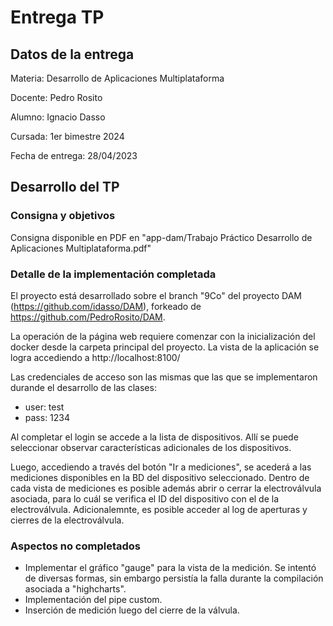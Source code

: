 # Entrega TP

## Datos de la entrega

Materia: Desarrollo de Aplicaciones Multiplataforma

Docente: Pedro Rosito

Alumno: Ignacio Dasso

Cursada: 1er bimestre 2024

Fecha de entrega: 28/04/2023

## Desarrollo del TP

### Consigna y objetivos

Consigna disponible en PDF en "app-dam/Trabajo Práctico Desarrollo de Aplicaciones Multiplataforma.pdf"

### Detalle de la implementación completada

El proyecto está desarrollado sobre el branch "9Co" del proyecto DAM (https://github.com/idasso/DAM), forkeado de https://github.com/PedroRosito/DAM.

La operación de la página web requiere comenzar con la inicialización del docker desde la carpeta principal del proyecto. La vista de la aplicación se logra accediendo a http://localhost:8100/

Las credenciales de acceso son las mismas que las que se implementaron durande el desarrollo de las clases: 
- user: test
- pass: 1234

Al completar el login se accede a la lista de dispositivos. Allí se puede seleccionar observar características adicionales de los dispositivos.

Luego, accediendo a través del botón "Ir a mediciones", se acederá a las mediciones disponibles en la BD del dispositivo seleccionado. Dentro de cada vista de mediciones es posible además abrir o cerrar la electroválvula asociada, para lo cuál se verifica el ID del dispositivo con el de la electroválvula. Adicionalemnte, es posible acceder al log de aperturas y cierres de la electroválvula.


### Aspectos no completados

- Implementar el gráfico "gauge" para la vista de la medición. Se intentó de diversas formas, sin embargo persistía la falla durante la compilación asociada a "highcharts".
- Implementación del pipe custom.
- Inserción de medición luego del cierre de la válvula.